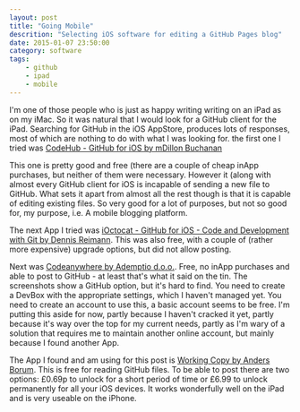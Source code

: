 ```yaml
---
layout: post
title: "Going Mobile"
descrition: "Selecting iOS software for editing a GitHub Pages blog"
date: 2015-01-07 23:50:00 
category: software
tags: 
    - github
    - ipad
    - mobile
---
```

I'm one of those people who is just as happy writing writing on an iPad as on my iMac.  So it was natural that I would look for a GitHub client for the iPad.  Searching for GitHub in the iOS AppStore, produces lots of responses, most of which are nothing to do with what I was looking for.  the first one I tried was [CodeHub - GitHub for iOS by mDillon Buchanan](https://appsto.re/gb/93PjQ.i)

This one is pretty good and free (there are a couple of cheap inApp purchases, but neither of them were necessary.  However it (along with almost every GitHub client for iOS is incapable of sending a new file to GitHub.  What sets it apart from almost all the rest though is that it is capable of editing existing files.  So very good for a lot of purposes, but not so good for, my purpose, i.e. A mobile blogging platform.

The next App I tried was [iOctocat - GitHub for iOS - Code and Development with Git by Dennis Reimann](https://appsto.re/gb/Z9E6N.i).  This was also free, with a couple of (rather more expensive) upgrade options, but did not allow posting.  

Next was [Codeanywhere by Ademptio d.o.o.](https://appsto.re/gb/VdbcA.i).  Free, no inApp purchases and able to post to GitHub - at least that's what it said on the tin.  The screenshots show a GitHub option, but it's hard to find.  You need to create a DevBox with the appropriate settings, which I haven't managed yet.  You need to create an account to use this, a basic account seems to be free.  I'm putting this aside for now, partly because I haven't cracked it yet, partly because it's way over the top for my current needs, partly as I'm wary of a solution that requires me to maintain another online account, but mainly because I found another App.

The App I found and am using for this post is [Working Copy by Anders Borum](https://appsto.re/gb/xONC1.i).  This is free for reading GitHub files.  To be able to post there are two options: £0.69p to unlock for a short period of time or £6.99 to unlock permanently for all your iOS devices.  It works wonderfully well on the iPad and is very useable on the iPhone.

